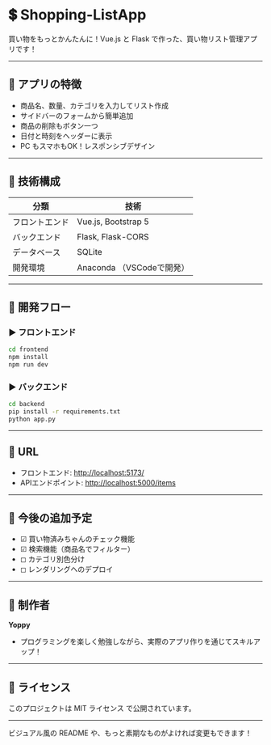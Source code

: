 # 💲 Shopping-ListApp

買い物をもっとかんたんに！Vue.js と Flask で作った、買い物リスト管理アプリです！

---

## 🌟 アプリの特徴

* 商品名、数量、カテゴリを入力してリスト作成
* サイドバーのフォームから簡単追加
* 商品の削除もボタン一つ
* 日付と時刻をヘッダーに表示
* PC もスマホもOK！レスポンシブデザイン

---

## 🔧 技術構成

| 分類      | 技術                   |
| ------- | -------------------- |
| フロントエンド | Vue.js, Bootstrap 5  |
| バックエンド  | Flask, Flask-CORS    |
| データベース  | SQLite               |
| 開発環境    | Anaconda （VSCodeで開発） |

---

## 🚚 開発フロー

### ▶️ フロントエンド

```bash
cd frontend
npm install
npm run dev
```

### ▶️ バックエンド

```bash
cd backend
pip install -r requirements.txt
python app.py
```

---

## 📍 URL

* フロントエンド: [http://localhost:5173/](http://localhost:5173/)
* APIエンドポイント: [http://localhost:5000/items](http://localhost:5000/items)

---

## 🌟 今後の追加予定

* ☑ 買い物済みちゃんのチェック機能
* ☑ 検索機能（商品名でフィルター）
* ◻ カテゴリ別色分け
* ◻ レンダリングへのデプロイ

---

## 👤 制作者

**Yoppy**

* プログラミングを楽しく勉強しながら、実際のアプリ作りを通じてスキルアップ！

---

## 📄 ライセンス

このプロジェクトは MIT ライセンス で公開されています。

---

ビジュアル風の README や、もっと素期なものがよければ変更もできます！
